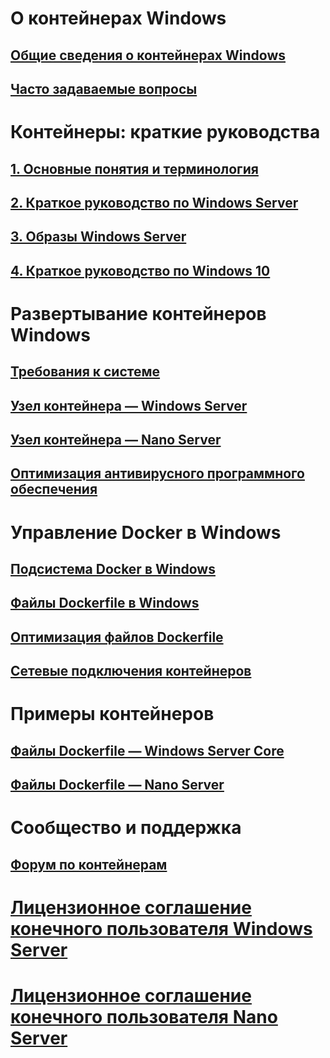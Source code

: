 # О контейнерах Windows
## [Общие сведения о контейнерах Windows](about/about_overview.md)
## [Часто задаваемые вопросы](about/faq.md)

# Контейнеры: краткие руководства
## [1. Основные понятия и терминология](quick_start/quick_start.md)
## [2. Краткое руководство по Windows Server](quick_start/quick_start_windows_server.md)
## [3. Образы Windows Server](quick_start/quick_start_images.md)
## [4. Краткое руководство по Windows 10](quick_start/quick_start_windows_10.md)

# Развертывание контейнеров Windows
## [Требования к системе](deployment/system_requirements.md)
## [Узел контейнера — Windows Server](deployment/deployment.md)
## [Узел контейнера — Nano Server](deployment/deployment_nano.md)
## [Оптимизация антивирусного программного обеспечения](https://msdn.microsoft.com/en-us/windows/hardware/drivers/ifs/anti-virus-optimization-for-windows-containers)

# Управление Docker в Windows
## [Подсистема Docker в Windows](docker/configure_docker_daemon.md)
## [Файлы Dockerfile в Windows](docker/manage_windows_dockerfile.md)
## [Оптимизация файлов Dockerfile](docker/optimize_windows_dockerfile.md)
## [Сетевые подключения контейнеров](management/container_networking.md)

# Примеры контейнеров
## [Файлы Dockerfile — Windows Server Core](https://github.com/Microsoft/Virtualization-Documentation/tree/master/windows-container-samples/windowsservercore)
## [Файлы Dockerfile — Nano Server](https://github.com/Microsoft/Virtualization-Documentation/tree/master/windows-container-samples/nanoserver)

# Сообщество и поддержка
## [Форум по контейнерам](https://social.msdn.microsoft.com/Forums/en-US/home?forum=windowscontainers)

# [Лицензионное соглашение конечного пользователя Windows Server](EULA.md)
# [Лицензионное соглашение конечного пользователя Nano Server](Nano_EULA.md)



<!--HONumber=Sep16_HO2-->


